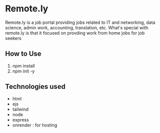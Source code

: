 
# Remote.ly

Remote.ly is a job portal providing jobs related to IT and networking, data science, admin work, accounting, translation, etc. What's special with remote.ly is that it focused on provding work from home jobs for job seekers




## How to Use
1. npm install
2. npm init -y

## Technologies used
- html
- ejs
- tailwind
- node
- express
- onrender : for hosting

